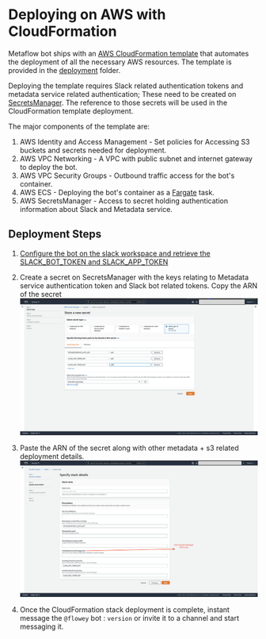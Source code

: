 # Deploying on AWS with CloudFormation

Metaflow bot ships with an [AWS CloudFormation template](../deployment/mfbot-cfn-template.yml) that automates the deployment of all the necessary AWS resources. The template is provided in the [deployment](../deployment) folder.

Deploying the template requires Slack related authentication tokens and metadata service related authentication; These need to be created on [SecretsManager](https://console.aws.amazon.com/secretsmanager). The reference to those secrets will be used in the CloudFormation template deployment. 

The major components of the template are:

1. AWS Identity and Access Management - Set policies for Accessing S3 buckets and secrets needed for deployment. 
2. AWS VPC Networking - A VPC with public subnet and internet gateway to deploy the bot. 
3. AWS VPC Security Groups - Outbound traffic access for the bot's container. 
4. AWS ECS - Deploying the bot's container as a [Fargate](https://aws.amazon.com/fargate/) task.
5. AWS SecretsManager - Access to secret holding authentication information about Slack and Metadata service. 

## Deployment Steps

1. [Configure the bot on the slack workspace and retrieve the SLACK_BOT_TOKEN and SLACK_APP_TOKEN](./Setup.md#slack-setup)

2. Create a secret on SecretsManager with the keys relating to Metadata service authentication token and Slack bot related tokens. Copy the ARN of the secret
    ![](./images/Secret-manager-setup.png)

3. Paste the ARN of the secret along with other metadata + s3 related deployment details. 
    ![](./images/cfn-deploy.png)

3. Once the CloudFormation stack deployment is complete, instant message the `@flowey` bot : `version` or invite it to a channel and start messaging it.


